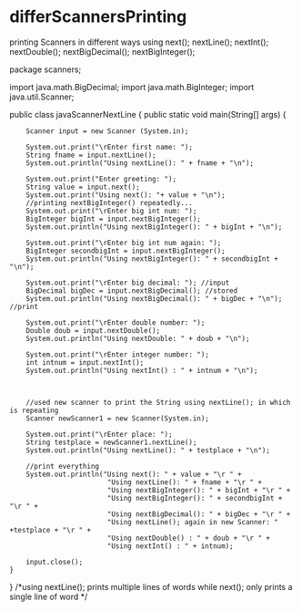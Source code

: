 # differScannersPrinting
printing Scanners in different ways using next(); nextLine(); nextInt(); nextDouble(); nextBigDecimal(); nextBigInteger();

package scanners;

import java.math.BigDecimal;
import java.math.BigInteger;
import java.util.Scanner;

public class javaScannerNextLine {
	public static void main(String[] args) {
		
		Scanner input = new Scanner (System.in);
		
		System.out.print("\rEnter first name: ");
		String fname = input.nextLine();
		System.out.println("Using nextLine(): " + fname + "\n");
		
		System.out.print("Enter greeting: ");
		String value = input.next();
		System.out.print("Using next(): "+ value + "\n");
		//printing nextBigInteger() repeatedly...
		System.out.print("\rEnter big int num: ");
		BigInteger bigInt = input.nextBigInteger();
		System.out.println("Using nextBigInteger(): " + bigInt + "\n");
		
		System.out.print("\rEnter big int num again: ");
		BigInteger secondbigInt = input.nextBigInteger();
		System.out.println("Using nextBigInteger(): " + secondbigInt + "\n");
		
		System.out.print("\rEnter big decimal: "); //input
		BigDecimal bigDec = input.nextBigDecimal(); //stored
		System.out.println("Using nextBigDecimal(): " + bigDec + "\n"); //print
		
		System.out.print("\rEnter double number: ");
		Double doub = input.nextDouble();
		System.out.println("Using nextDouble: " + doub + "\n");
		
		System.out.print("\rEnter integer number: ");
		int intnum = input.nextInt();
		System.out.println("Using nextInt() : " + intnum + "\n");
		
		
		
		//used new scanner to print the String using nextLine(); in which is repeating
		Scanner newScanner1 = new Scanner(System.in);
		
		System.out.print("\rEnter place: ");
		String testplace = newScanner1.nextLine(); 
		System.out.println("Using nextLine(): " + testplace + "\n");
		
		//print everything
		System.out.println("Using next(): " + value + "\r " +
						   	"Using nextLine(): " + fname + "\r " +
							"Using nextBigInteger(): " + bigInt + "\r " +
						   	"Using nextBigInteger(): " + secondbigInt + "\r " +
							"Using nextBigDecimal(): " + bigDec + "\r " +
							"Using nextLine(); again in new Scanner: " +testplace + "\r " +
							"Using nextDouble() : " + doub + "\r " + 
							"Using nextInt() : " + intnum);
		
		input.close();
	}
}
/*using nextLine(); prints multiple lines of words while next(); only prints a single line of word */
